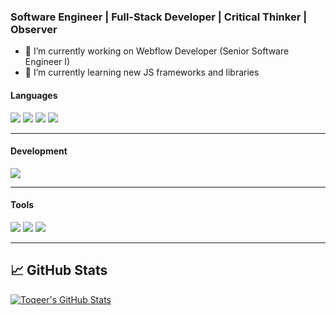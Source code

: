 ### Software Engineer | Full-Stack Developer | Critical Thinker | Observer

- 🔭 I’m currently working on Webflow Developer (Senior Software Engineer I)
- 🌱 I’m currently learning new JS frameworks and libraries


#### Languages
![](https://img.shields.io/badge/-React-61DAFB?style=flat&logo=react&logoColor=3c3c3c)
![](https://img.shields.io/badge/-JavaScript-F7DF1E?style=flat&logo=javascript&logoColor=3c3c3c)
![](https://img.shields.io/badge/-HTML-red?logo=html5&logoColor=white&style=flat)
![](https://img.shields.io/badge/-CSS-blue?logo=css3&logoColor=white&style=flat)

<hr/>

#### Development
![](https://img.shields.io/badge/-Visual_Studio_Code-007ACC?style=flat&logo=visual-studio-code&logoColor=white)

<hr/>

#### Tools
![](https://img.shields.io/badge/-Postman-FFFFFF?logo=postman&logoColor=orange&style=flat)
![](https://img.shields.io/badge/-Git-white?logo=git&logoColor=red&style=flat)
![](https://img.shields.io/badge/-Jira-white?logo=jira&logoColor=blue&style=flat)

<hr/>

## &#x1f4c8; GitHub Stats
<a href="https://github.com/mtoqeeriqbal/toqeeriqbal">
  <img align="center" src="https://github-readme-stats.vercel.app/api?username=mtoqeeriqbal&show_icons=true&line_height=27&count_private=true&title_color=3485ef&text_color=343434&icon_color=3964ef&bg_color=fffefe" alt="Toqeer's GitHub Stats" />
</a>
